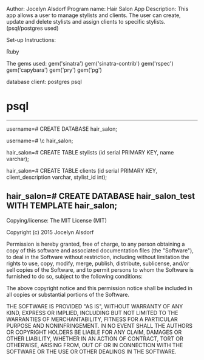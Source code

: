 
Author: Jocelyn Alsdorf
Program name: Hair Salon App
Description: This app allows a user to manage stylists and clients.
The user can create, update and delete stylists and assign clients to 
specific stylists. (psql/postgres used)

Set-up Instructions:

Ruby

The gems used:
gem('sinatra')
gem('sinatra-contrib')
gem('rspec')
gem('capybara')
gem('pry')
gem('pg')


database client: postgres psql

# psql
----------------------------------------------------------------------------------

username=# CREATE DATABASE hair_salon;

username=# \c hair_salon;

hair_salon=# CREATE TABLE stylists (id serial PRIMARY KEY, name varchar);

hair_salon=# CREATE TABLE clients (id serial PRIMARY KEY, client_description varchar, stylist_id int);

hair_salon=# CREATE DATABASE hair_salon_test WITH TEMPLATE hair_salon;
------------------------------------------------------------------------------------



Copying/license:
The MIT License (MIT)

Copyright (c) 2015 Jocelyn Alsdorf

Permission is hereby granted, free of charge, to any person obtaining a copy
of this software and associated documentation files (the "Software"), to deal
in the Software without restriction, including without limitation the rights
to use, copy, modify, merge, publish, distribute, sublicense, and/or sell
copies of the Software, and to permit persons to whom the Software is
furnished to do so, subject to the following conditions:

The above copyright notice and this permission notice shall be included in
all copies or substantial portions of the Software.

THE SOFTWARE IS PROVIDED "AS IS", WITHOUT WARRANTY OF ANY KIND, EXPRESS OR
IMPLIED, INCLUDING BUT NOT LIMITED TO THE WARRANTIES OF MERCHANTABILITY,
FITNESS FOR A PARTICULAR PURPOSE AND NONINFRINGEMENT. IN NO EVENT SHALL THE
AUTHORS OR COPYRIGHT HOLDERS BE LIABLE FOR ANY CLAIM, DAMAGES OR OTHER
LIABILITY, WHETHER IN AN ACTION OF CONTRACT, TORT OR OTHERWISE, ARISING FROM,
OUT OF OR IN CONNECTION WITH THE SOFTWARE OR THE USE OR OTHER DEALINGS IN
THE SOFTWARE.

